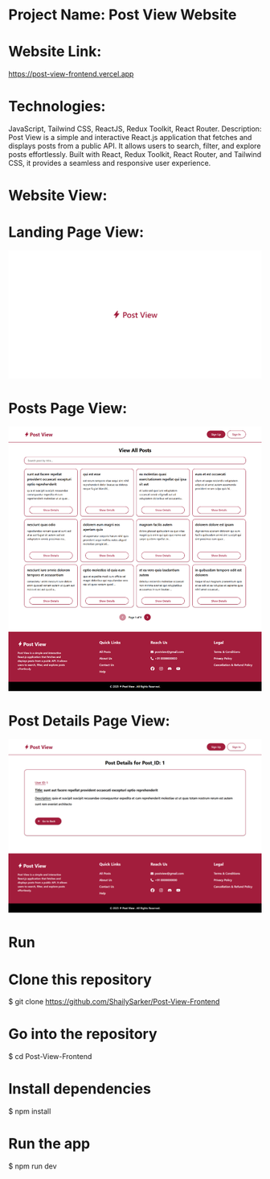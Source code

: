 # Project Name: Post View Website

# Website Link:
https://post-view-frontend.vercel.app

# Technologies:
JavaScript, Tailwind CSS, ReactJS, Redux Toolkit, React Router.
Description: Post View is a simple and interactive React.js application that fetches and displays posts from a public API. It allows users to search, filter, and explore posts effortlessly. Built with React, Redux Toolkit, React Router, and Tailwind CSS, it provides a seamless and responsive user experience.

# Website View:

# Landing Page View:

![Alt Text](src/assets/websiteView/PostViewWebsite_part1.png)

# Posts Page View:

![Alt Text](src/assets/websiteView/PostViewWebsite_part2.png)

# Post Details Page View:

![Alt Text](src/assets/websiteView/PostViewWebsite_part3.png)

# Run

# Clone this repository
$ git clone https://github.com/ShailySarker/Post-View-Frontend  

# Go into the repository
$ cd Post-View-Frontend

# Install dependencies
$ npm install

# Run the app
$ npm run dev
